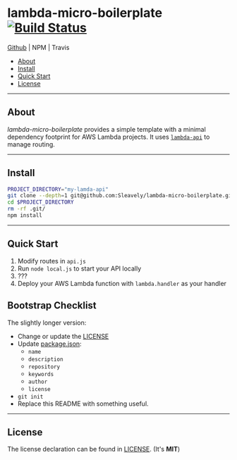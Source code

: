 # lambda-micro-boilerplate [![Build Status](https://travis-ci.org/Sleavely/lambda-micro-boilerplate.svg?branch=master)](https://travis-ci.org/Sleavely/lambda-micro-boilerplate)

[Github](https://github.com/Sleavely/lambda-micro-boilerplate) | NPM | Travis


* [About](#about)
* [Install](#install)
* [Quick Start](#quick-start)
* [License](#license)

---

## About

_lambda-micro-boilerplate_ provides a simple template with a minimal dependency footprint for AWS Lambda projects. It uses [`lambda-api`](https://github.com/jeremydaly/lambda-api) to manage routing.

---

## Install

```bash
PROJECT_DIRECTORY="my-lamda-api"
git clone --depth=1 git@github.com:Sleavely/lambda-micro-boilerplate.git $PROJECT_DIRECTORY
cd $PROJECT_DIRECTORY
rm -rf .git/
npm install
```

---

## Quick Start

1. Modify routes in `api.js`
1. Run `node local.js` to start your API locally
1. ???
1. Deploy your AWS Lambda function with `lambda.handler` as your handler

## Bootstrap Checklist

The slightly longer version:

- Change or update the [LICENSE](./LICENSE)
- Update [package.json](./package.json):
  - `name`
  - `description`
  - `repository`
  - `keywords`
  - `author`
  - `license`
- `git init`
- Replace this README with something useful.


---

## License

The license declaration can be found in [LICENSE](./LICENSE). (It's **MIT**)
